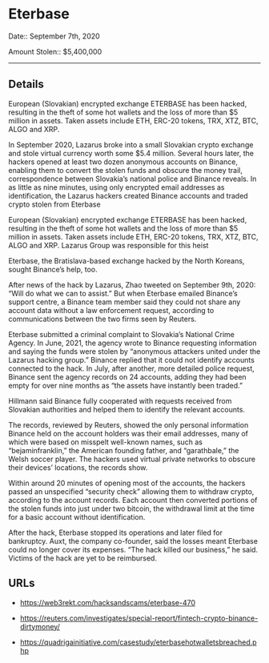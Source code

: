 # Eterbase

Date:: September 7th, 2020

Amount Stolen:: $5,400,000

---


## Details


European (Slovakian) encrypted exchange ETERBASE has been hacked, resulting in the theft of some hot wallets and the loss of more than $5 million in assets. Taken assets include ETH, ERC-20 tokens, TRX, XTZ, BTC, ALGO and XRP.

In September 2020, Lazarus broke into a small Slovakian crypto exchange and stole virtual currency worth some $5.4 million. Several hours later, the hackers opened at least two dozen anonymous accounts on Binance, enabling them to convert the stolen funds and obscure the money trail, correspondence between Slovakia’s national police and Binance reveals. In as little as nine minutes, using only encrypted email addresses as identification, the Lazarus hackers created Binance accounts and traded crypto stolen from Eterbase

European (Slovakian) encrypted exchange ETERBASE has been hacked, resulting in the theft of some hot wallets and the loss of more than $5 million in assets. Taken assets include ETH, ERC-20 tokens, TRX, XTZ, BTC, ALGO and XRP. Lazarus Group was responsible for this heist

Eterbase, the Bratislava-based exchange hacked by the North Koreans, sought Binance’s help, too.

After news of the hack by Lazarus, Zhao tweeted on September 9th, 2020: “Will do what we can to assist.” But when Eterbase emailed Binance’s support centre, a Binance team member said they could not share any account data without a law enforcement request, according to communications between the two firms seen by Reuters.

Eterbase submitted a criminal complaint to Slovakia’s National Crime Agency. In June, 2021, the agency wrote to Binance requesting information and saying the funds were stolen by “anonymous attackers united under the Lazarus hacking group.” Binance replied that it could not identify accounts connected to the hack. In July, after another, more detailed police request, Binance sent the agency records on 24 accounts, adding they had been empty for over nine months as “the assets have instantly been traded.”

Hillmann said Binance fully cooperated with requests received from Slovakian authorities and helped them to identify the relevant accounts.

The records, reviewed by Reuters, showed the only personal information Binance held on the account holders was their email addresses, many of which were based on misspelt well-known names, such as “bejaminfranklin,” the American founding father, and “garathbale,” the Welsh soccer player. The hackers used virtual private networks to obscure their devices’ locations, the records show.

Within around 20 minutes of opening most of the accounts, the hackers passed an unspecified “security check” allowing them to withdraw crypto, according to the account records. Each account then converted portions of the stolen funds into just under two bitcoin, the withdrawal limit at the time for a basic account without identification.

After the hack, Eterbase stopped its operations and later filed for bankruptcy. Auxt, the company co-founder, said the losses meant Eterbase could no longer cover its expenses. “The hack killed our business,” he said. Victims of the hack are yet to be reimbursed.


## URLs

- https://web3rekt.com/hacksandscams/eterbase-470

- https://reuters.com/investigates/special-report/fintech-crypto-binance-dirtymoney/

- https://quadrigainitiative.com/casestudy/eterbasehotwalletsbreached.php
